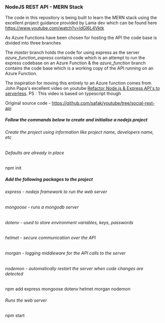 
### NodeJS REST API - MERN Stack
 The code in this repository is being  built to learn the MERN stack using the excellent project guidance provided by Lama dev 
 which can be found here https://www.youtube.com/watch?v=ldGl6L4Vktk

 As Azure Functions have been chosen for hosting the API the code base is divided into three branches
 
 The *master* branch holds the code for using express as the server
 *azure_function_express* contains code which is an attempt to run the express codebase on an Azure Function
 & the *azure_function* branch contains the code base which is a working copy of the API running on an Azure Function.
 
 The inspiration for moving this entirely to an Azure function comes from John Papa's excellent video on youtube [Refactor Node.js & Express API's to serverless](https://youtu.be/R6Oy5NzjtE0?t=2630). PS : This video is based on typescript though

Original source code  - https://github.com/safak/youtube/tree/social-rest-api 

##### Follow the commands below to create and initialise a nodejs project

###### Create the project using information like project name, developers name, etc
###### Defaults are already in place
npm init

##### Add the following packages to the project
###### express - nodejs framework to run the web server
###### mongoose - runs a mongodb server
###### dotenv - used to store environment variables, keys, passwords
###### helmet - secure communication over the API
###### morgan - logging middleware for the API calls to the server
###### nodemon - automatically restart the server when code changes are detected
npm add express mongoose dotenv helmet morgan nodemon

###### Runs the web server
npm start 
